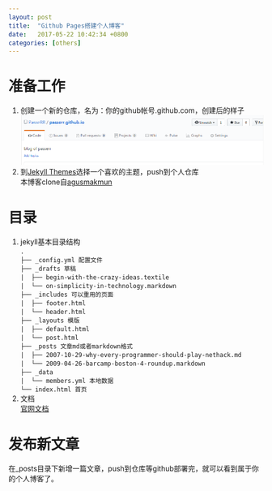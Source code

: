 ```yaml
---
layout: post
title:  "Github Pages搭建个人博客"
date:   2017-05-22 10:42:34 +0800
categories: [others]
---
```

# 准备工作
1. 创建一个新的仓库，名为：你的github帐号.github.com，创建后的样子   
![新建仓库](/images/2017-05-22/repository.png)   
2. 到[Jekyll Themes](http://jekyllthemes.org/)选择一个喜欢的主题，push到个人仓库   
本博客clone自[agusmakmun](https://github.com/agusmakmun/agusmakmun.github.io)

# 目录
1. jekyll基本目录结构  
`.`   
`├── _config.yml 配置文件`  
`├── _drafts 草稿`  
`|  ├── begin-with-the-crazy-ideas.textile`  
`|  └── on-simplicity-in-technology.markdown`  
`├── _includes 可以重用的页面`  
`|  ├── footer.html`  
`|  └── header.html`  
`├── _layouts 模版`  
`|  ├── default.html`  
`|  └── post.html`  
`├── _posts 文章md或者markdown格式`  
`|  ├── 2007-10-29-why-every-programmer-should-play-nethack.md`  
`|  └── 2009-04-26-barcamp-boston-4-roundup.markdown`  
`├── _data`  
`|  └── members.yml 本地数据`  
`└── index.html 首页`  
2. 文档  
[官网文档](http://jekyll.com.cn/docs/home/)

# 发布新文章
在_posts目录下新增一篇文章，push到仓库等github部署完，就可以看到属于你的个人博客了。
